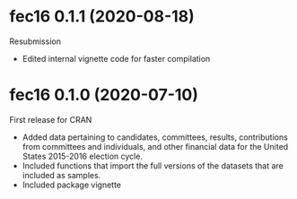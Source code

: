 # fec16 0.1.1 (2020-08-18)

Resubmission

* Edited internal vignette code for faster compilation

# fec16 0.1.0 (2020-07-10)

First release for CRAN

* Added data pertaining to candidates, committees, results, contributions from committees and individuals, and other financial data for the United States 2015-2016 election cycle. 
* Included functions that import the full versions of the datasets that are included as samples.
* Included package vignette
